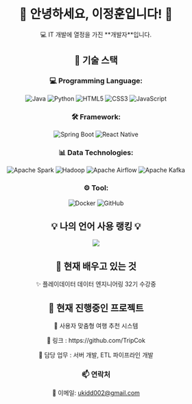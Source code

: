 <h1 align="center">🌟 안녕하세요, 이정훈입니다! 👋</h1>

<p align="center">💻 IT 개발에 열정을 가진 **개발자**입니다.</p>

<div align="center">
<h2>🔧 기술 스택</h2>

<h3>💻 Programming Language:</h3>
<p>
  <img src="https://img.shields.io/badge/Java-007396?style=flat&logo=java&logoColor=white" alt="Java" />
  <img src="https://img.shields.io/badge/Python-3776AB?style=flat&logo=python&logoColor=white" alt="Python" />
  <img src="https://img.shields.io/badge/HTML5-E34F26?style=flat&logo=html5&logoColor=white" alt="HTML5" />
  <img src="https://img.shields.io/badge/CSS3-1572B6?style=flat&logo=css3&logoColor=white" alt="CSS3" />
  <img src="https://img.shields.io/badge/JavaScript-F7DF1E?style=flat&logo=javascript&logoColor=black" alt="JavaScript" />
</p>

<h3>🛠️ Framework:</h3>
<p>
  <img src="https://img.shields.io/badge/Spring%20Boot-6DB33F?style=flat&logo=spring&logoColor=white" alt="Spring Boot" />
  <img src="https://img.shields.io/badge/React%20Native-61DAFB?style=flat&logo=react&logoColor=black" alt="React Native" />
</p>

<h3>📊 Data Technologies:</h3>
<p>
  <img src="https://img.shields.io/badge/Apache%20Spark-E25A1C?style=flat&logo=apachespark&logoColor=white" alt="Apache Spark" />
  <img src="https://img.shields.io/badge/Hadoop-66CCFF?style=flat&logo=apachehadoop&logoColor=black" alt="Hadoop" />
  <img src="https://img.shields.io/badge/Apache%20Airflow-017CEE?style=flat&logo=apacheairflow&logoColor=white" alt="Apache Airflow" />
  <img src="https://img.shields.io/badge/Apache%20Kafka-231F20?style=flat&logo=apachekafka&logoColor=white" alt="Apache Kafka" />
</p>

<h3>⚙️ Tool:</h3>
<p>
  <img src="https://img.shields.io/badge/Docker-2496ED?style=flat&logo=docker&logoColor=white" alt="Docker" />
  <img src="https://img.shields.io/badge/GitHub-181717?style=flat&logo=github&logoColor=white" alt="GitHub" />
</p>
</div>

<h2 align="center">💡 나의 언어 사용 랭킹 💡</h2>
<p align="center">
  <a href="https://github.com/jeonghoon2">
    <img align="center" src="https://github-readme-stats.vercel.app/api/top-langs/?username=jeonghoon2&layout=compact&theme=tokyonight" />
  </a>
</p>

<div align="center">
<h2>🚀 현재 배우고 있는 것</h2>
<p>✨ 플레이데이터 데이터 엔지니어링 32기 수강중</p>
</div>

<div align="center">
<h2>🌟 현재 진행중인 프로젝트</h2>
<p>📌 사용자 맞춤형 여행 추천 시스템</p>
<p>📌 링크 : https://github.com/TripCok</p>
<p>📌 담당 업무 : 서버 개발, ETL 파이프라인 개발</p>
</div>

<h3 align="center">📫 연락처</h3>
<p align="center">
📧 이메일: <a href="mailto:ukidd002@gmail.com">ukidd002@gmail.com</a>  
</p>
